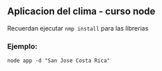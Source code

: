 ## Aplicacion del clima - curso node


Recuerdan ejecutar ```nmp install``` para las librerias

### Ejemplo:
```
node app -d "San Jose Costa Rica"
```
